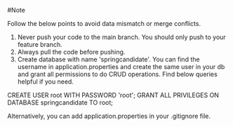 #Note

Follow the below points to avoid data mismatch or merge conflicts. 

1. Never push your code to the main branch. You should only push to your feature branch. 
2. Always pull the code before pushing. 
3. Create database with name 'springcandidate'. You can find the username in application.properties and create the same user in your db and grant all permissions to do CRUD operations. Find below queries helpful if you need.

CREATE USER root WITH PASSWORD 'root';
GRANT ALL PRIVILEGES ON DATABASE springcandidate TO root;

Alternatively, you can add application.properties in your .gitignore file. 
